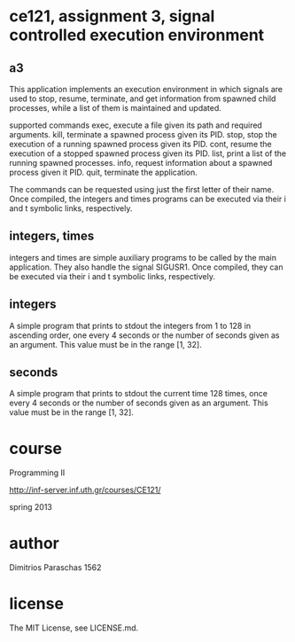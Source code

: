 ce121, assignment 3, signal controlled execution environment
============================================================

a3
--
This application implements an execution environment in which signals are used to stop, resume, terminate, and get information from spawned child processes, while a list of them is maintained and updated.

supported commands
exec, execute a file given its path and required arguments.
kill, terminate a spawned process given its PID.
stop, stop the execution of a running spawned process given its PID.
cont, resume the execution of a stopped spawned process given its PID.
list, print a list of the running spawned processes.
info, request information about a spawned process given it PID.
quit, terminate the application.

The commands can be requested using just the first letter of their name.  Once compiled, the integers and times programs can be executed via their i and t symbolic links, respectively.

integers, times
---------------
integers and times are simple auxiliary programs to be called by the main application. They also handle the signal SIGUSR1. Once compiled, they can be executed via their i and t symbolic links, respectively.

integers
--------
A simple program that prints to stdout the integers from 1 to 128 in ascending order, one every 4 seconds or the number of seconds given as an argument. This value must be in the range [1, 32].

seconds
-------
A simple program that prints to stdout the current time 128 times, once every 4 seconds or the number of seconds given as an argument. This value must be in the range [1, 32].

course
======
Programming II

http://inf-server.inf.uth.gr/courses/CE121/

spring 2013


author
======
Dimitrios Paraschas
1562

license
=======
The MIT License, see LICENSE.md.
